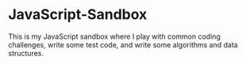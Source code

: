 # JavaScript-Sandbox
This is my JavaScript sandbox where I play with common coding challenges, write some test code, and write some algorithms and data structures.
